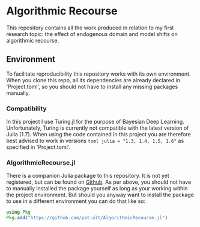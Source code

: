 # Algorithmic Recourse

This repository contains all the work produced in relation to my first research topic: the effect of endogenous domain and model shifts on algorithmic recourse.

## Environment

To facilitate reproducibility this repository works with its own environment. When you clone this repo, all its dependencies are already declared in 'Project.toml', so you should not have to install any missing packages manually. 

### Compatibility

In this project I use Turing.jl for the purpose of Bayesian Deep Learning. Unfortunately, Turing is currently not compatible with the latest version of Julia (1.7).  When using the code contained in this project you are therefore best advised to work in versions `toml julia = "1.3, 1.4, 1.5, 1.6"` as specified in 'Project.toml'.

### AlgorithmicRecourse.jl

There is a companion Julia package to this repository. It is not yet registered, but can be found on [Github](https://github.com/pat-alt/AlgorithmicRecourse.jl). As per above, you should not have to manually installed the package yourself as long as your working within the project environment. But should you anyway want to install the package to use in a different environment you can do that like so:

```julia
using Pkg
Pkg.add("https://github.com/pat-alt/AlgorithmicRecourse.jl")
```
